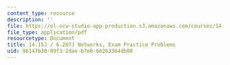 ```yaml
---
content_type: resource
description: ''
file: https://ol-ocw-studio-app-production.s3.amazonaws.com/courses/14-15j-networks-spring-2018/96147b3099f32daeb7e066263364db00_MIT14_15JS18_practice.pdf
file_type: application/pdf
resourcetype: Document
title: 14.15J / 6.207J Networks, Exam Practice Problems
uid: 96147b30-99f3-2dae-b7e0-66263364db00
---
```

